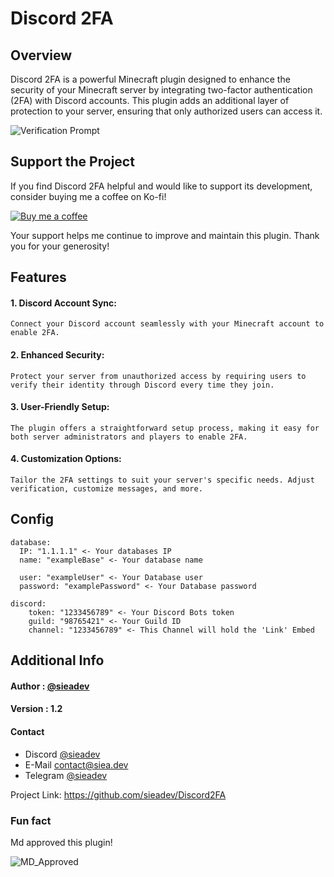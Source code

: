 # Discord 2FA 

## Overview
Discord 2FA is a powerful Minecraft plugin designed to enhance the security of your Minecraft server by integrating two-factor authentication (2FA) with Discord accounts. This plugin adds an additional layer of protection to your server, ensuring that only authorized users can access it.

![Verification Prompt](https://storage.ko-fi.com/cdn/useruploads/display/020df259-29b7-42f7-af78-1da95d49e4c8_verify.png)

## Support the Project

If you find Discord 2FA helpful and would like to support its development, consider buying me a coffee on Ko-fi!

[![Buy me a coffee](https://img.shields.io/badge/Buy%20me%20a%20coffee-Donate%20now-orange.svg)](https://ko-fi.com/sieadev)

Your support helps me continue to improve and maintain this plugin. Thank you for your generosity!

## Features
#### 1. Discord Account Sync: 
```Connect your Discord account seamlessly with your Minecraft account to enable 2FA.```

#### 2. Enhanced Security: 
```Protect your server from unauthorized access by requiring users to verify their identity through Discord every time they join.```

#### 3. User-Friendly Setup: 
```The plugin offers a straightforward setup process, making it easy for both server administrators and players to enable 2FA.```

#### 4. Customization Options: 
```Tailor the 2FA settings to suit your server's specific needs. Adjust verification, customize messages, and more.```


## Config
```
database:
  IP: "1.1.1.1" <- Your databases IP
  name: "exampleBase" <- Your database name

  user: "exampleUser" <- Your Database user
  password: "examplePassword" <- Your Database password

discord:
    token: "1233456789" <- Your Discord Bots token
    guild: "98765421" <- Your Guild ID
    channel: "1233456789" <- This Channel will hold the 'Link' Embed
```

## Additional Info

#### Author : [@sieadev](https://www.github.com/sieadev)

#### Version : 1.2

#### Contact
- Discord [@sieadev](dsc.gg/siea)
- E-Mail contact@siea.dev
- Telegram [@sieadev](t.me/sieadev)

Project Link: https://github.com/sieadev/Discord2FA


### Fun fact
Md approved this plugin!

![MD_Approved](https://storage.ko-fi.com/cdn/useruploads/display/cf23a2d8-9690-4742-ad1a-b56627b46cd6_hhgpkrp.png)


